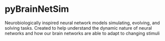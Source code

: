 # pyBrainNetSim
Neurobiologically inspired neural network models simulating, evolving, and solving tasks. Created to help understand the dynamic nature of neural networks and how our brain networks are able to adapt to changing stimuli

